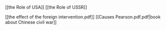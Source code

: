 [[the Role of USA]]
[[the Role of USSR]]

[[the effect of the foreign intervention.pdf]]
[[Causes Pearson.pdf.pdf|book about Chinese civil war]]

